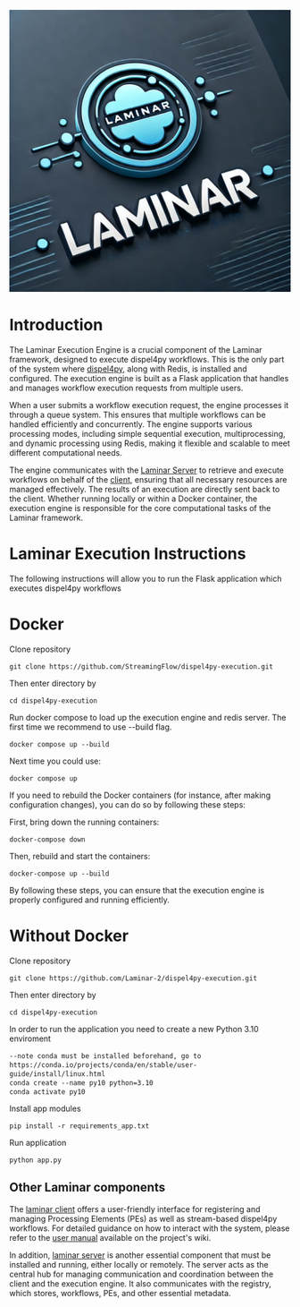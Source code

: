 ![Laminar Logo](logo.webp)

# Introduction

The Laminar Execution Engine is a crucial component of the Laminar framework, designed to execute dispel4py workflows. This is the only part of the system where [dispel4py](https://github.com/StreamingFlow/d4py), along with Redis, is installed and configured. The execution engine is built as a Flask application that handles and manages workflow execution requests from multiple users.

When a user submits a workflow execution request, the engine processes it through a queue system. This ensures that multiple workflows can be handled efficiently and concurrently. The engine supports various processing modes, including simple sequential execution, multiprocessing, and dynamic processing using Redis, making it flexible and scalable to meet different computational needs.

The engine communicates with the [Laminar Server]((https://github.com/StreamingFlow/dispel4py-server)) to retrieve and execute workflows on behalf of the [client]((https://github.com/StreamingFlow/dispel4py-client)), ensuring that all necessary resources are managed effectively. The results of an execution are directly sent back to the client.  Whether running locally or within a Docker container, the execution engine is responsible for the core computational tasks of the Laminar framework.

# Laminar Execution Instructions

The following instructions will allow you to run the Flask application which executes dispel4py workflows 

# Docker
Clone repository 
```
git clone https://github.com/StreamingFlow/dispel4py-execution.git
```
Then enter directory by
```
cd dispel4py-execution 
```

Run docker compose to load up the execution engine and redis server. The first time we recommend to use --build flag.
```
docker compose up --build
```
Next time you could use:
```
docker compose up
```

If you need to rebuild the Docker containers (for instance, after making configuration changes), you can do so by following these steps:

First, bring down the running containers:
```
docker-compose down
```
Then, rebuild and start the containers:
```
docker-compose up --build
```
By following these steps, you can ensure that the execution engine is properly configured and running efficiently.


# Without Docker

Clone repository 
```
git clone https://github.com/Laminar-2/dispel4py-execution.git
```
Then enter directory by
```
cd dispel4py-execution 
```
In order to run the application you need to create a new Python 3.10 enviroment
```
--note conda must be installed beforehand, go to https://conda.io/projects/conda/en/stable/user-guide/install/linux.html
conda create --name py10 python=3.10
conda activate py10
```
Install app modules
```
pip install -r requirements_app.txt
```
Run application
```
python app.py
```

## Other Laminar components

The [laminar client](https://github.com/StreamingFlow/dispel4py-client) offers a user-friendly interface for registering and managing Processing Elements (PEs) as well as stream-based dispel4py workflows. For detailed guidance on how to interact with the system, please refer to the [user manual](https://github.com/StreamingFlow/dispel4py-client/wiki) available on the project's wiki.

In addition, [laminar server](https://github.com/StreamingFlow/dispel4py-server) is another essential component that must be installed and running, either locally or remotely. The server acts as the central hub for managing communication and coordination between the client and the execution engine. It also communicates with the registry, which stores, workflows, PEs, and other essential metadata.
